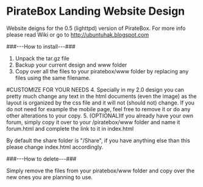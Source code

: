 PirateBox Landing Website Design
=========

Website deigns for the 0.5 (lighttpd) version of PirateBox.
For more info please read Wiki or go to http://ubuntuhak.blogspot.com

###---How to install---###

1. Unpack the tar.gz file
2. Backup your current design and www folder
3. Copy over all the files to your piratebox/www folder by replacing any files using the same filename.

#CUSTOMIZE FOR YOUR NEEDS
4. Specially in my 2.0 design you can pretty much change any text in the html documents (even the image) as the layout is organized by the css file and it will not (should not) change. If you do not need for example the mobile page, feel free to remove it or do any other alterations to your copy.
5. (OPTIONAL)If you already have your own forum, simply copy it over to your /piratebox/www folder and name it forum.html and complete the link to it in index.html

By default the share folder is "/Share", if you have anything else than this please change index.html accordingly.

###---How to delete---###

Simply remove the files from your piratebox/www folder and copy over the new ones you are planning to use.